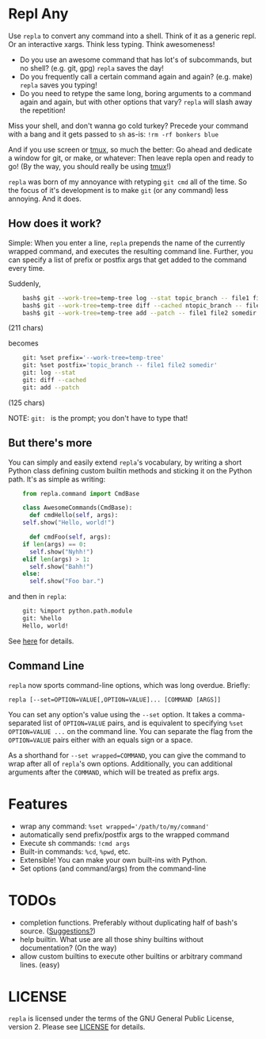 Repl Any
========
Use `repla` to convert any command into a shell. Think of it as a
generic repl. Or an interactive xargs. Think less typing. Think
awesomeness!

- Do you use an awesome command that has lot's of subcommands, but no
  shell?  (e.g. git, gpg) `repla` saves the day!
- Do you frequently call a certain command again and again? (e.g. make)
  `repla` saves you typing!
- Do you need to retype the same long, boring arguments to a command
  again and again, but with other options that vary? `repla` will slash
  away the repetition!

Miss your shell, and don't wanna go cold turkey? Precede your command
with a bang and it gets passed to `sh` as-is: `!rm -rf bonkers blue`

And if you use screen or [tmux][4], so much the better: Go ahead and dedicate
a window for git, or make, or whatever: Then leave repla open and ready
to go! (By the way, you should really be using [tmux][5]!)

`repla` was born of my annoyance with retyping `git cmd` all of the
time. So the focus of it's development is to make `git` (or any command)
less annoying. And it does.


How does it work?
-----------------
Simple: When you enter a line, `repla` prepends the name of the currently
wrapped command, and executes the resulting command line. Further, you
can specify a list of prefix or postfix args that get added to the
command every time.

Suddenly,

```sh
    bash$ git --work-tree=temp-tree log --stat topic_branch -- file1 file2 somedir
    bash$ git --work-tree=temp-tree diff --cached ntopic_branch -- file1 file2 somedir
    bash$ git --work-tree=temp-tree add --patch -- file1 file2 somedir
```

(211 chars)

becomes

```sh
    git: %set prefix='--work-tree=temp-tree'
    git: %set postfix='topic_branch -- file1 file2 somedir'
    git: log --stat
    git: diff --cached
    git: add --patch
```

(125 chars)

NOTE: `git: ` is the prompt; you don't have to type that!

But there's more
----------------
You can simply and easily extend `repla`'s vocabulary, by writing a
short Python class defining custom builtin methods and sticking it on
the Python path. It's as simple as writing:

```python
    from repla.command import CmdBase

    class AwesomeCommands(CmdBase):
      def cmdHello(self, args):
	self.show("Hello, world!")

      def cmdFoo(self, args):
	if len(args) == 0:
	  self.show("Nyhh!")
	elif len(args) > 1:
	  self.show("Bahh!")
	else:
	  self.show("Foo bar.")
```

and then in `repla`:

```sh
    git: %import python.path.module
    git: %hello
    Hello, world!
```

See [here][2] for details.

Command Line
------------
`repla` now sports command-line options, which was long overdue. Briefly:

    repla [--set=OPTION=VALUE[,OPTION=VALUE]... [COMMAND [ARGS]]

You can set any option's value using the `--set` option. It takes a
comma-separated list of `OPTION=VALUE` pairs, and is equivalent to
specifying `%set OPTION=VALUE ...` on the command line. You can separate
the flag from the `OPTION=VALUE` pairs either with an equals sign or a
space.

As a shorthand for `--set wrapped=COMMAND`, you can give the command to
wrap after all of `repla`'s own options. Additionally, you can
additional arguments after the `COMMAND`, which will be treated as prefix
args.


Features
========
- wrap any command: `%set wrapped='/path/to/my/command'`
- automatically send prefix/postfix args to the wrapped command
- Execute sh commands: `!cmd args`
- Built-in commands: `%cd`, `%pwd`, etc.
- Extensible! You can make your own built-ins with Python.
- Set options (and command/args) from the command-line

TODOs
=====
- completion functions. Preferably without duplicating half of bash's
  source. ([Suggestions?][3])
- help builtin. What use are all those shiny builtins without
  documentation? (On the way)
- allow custom builtins to execute other builtins or arbitrary command
  lines. (easy)

LICENSE
=======
`repla` is licensed under the terms of the GNU General Public License,
version 2. Please see [LICENSE][1] for details.

[1]: https://github.com/jpaugh64/repla/blob/master/LICENSE
[2]: https://github.com/jpaugh64/repla/commit/c5cca2902e526df2f09ee310ac9afc68a17ff91a
  "Importing custom commands"
[3]: https://github.com/jpaugh64/repla/issues/1
[4]: http://tmux.sourceforge.net/
[5]: http://tmux.svn.sourceforge.net/viewvc/tmux/trunk/FAQ
